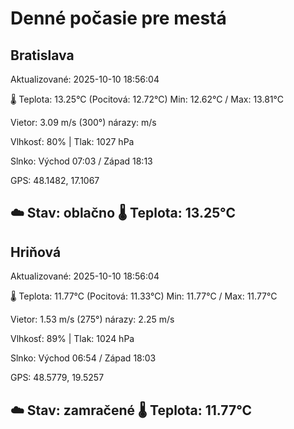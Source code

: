 ﻿# Denné počasie pre mestá

## Bratislava
Aktualizované: 2025-10-10 18:56:04

🌡️ Teplota: 13.25°C 
(Pocitová: 12.72°C)
Min: 12.62°C / Max: 13.81°C

Vietor: 3.09 m/s    (300°) 
nárazy:  m/s

Vlhkosť: 80% | Tlak: 1027 hPa

Slnko: Východ 07:03 / Západ 18:13

GPS: 48.1482, 17.1067

☁️ Stav: oblačno        🌡️ Teplota: 13.25°C
---

## Hriňová
Aktualizované: 2025-10-10 18:56:04

🌡️ Teplota: 11.77°C 
(Pocitová: 11.33°C)
Min: 11.77°C / Max: 11.77°C

Vietor: 1.53 m/s (275°)
nárazy: 2.25 m/s

Vlhkosť: 89% | Tlak: 1024 hPa

Slnko: Východ 06:54 / Západ 18:03

GPS: 48.5779, 19.5257

☁️ Stav: zamračené        🌡️ Teplota: 11.77°C
---
